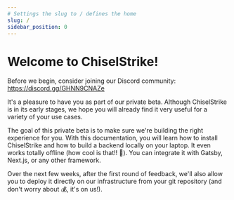 ```yaml
---
# Settings the slug to / defines the home
slug: /
sidebar_position: 0
---
```

# Welcome to ChiselStrike!

Before we begin, consider joining our Discord community: https://discord.gg/GHNN9CNAZe

It's a pleasure to have you as part of our private beta. Although
ChiselStrike is in its early stages, we hope you will already find it very
useful for a variety of your use cases.

The goal of this private beta is to make sure we're building the right experience
for you. With this documentation, you will learn how to install ChiselStrike
and how to build a backend locally on your laptop.
It even works totally offline (how cool is that!! 🤩). You can integrate it with Gatsby,
Next.js, or any other framework.

Over the next few weeks, after the first round of feedback, we'll also allow you to deploy
it directly on our infrastructure from your git repository (and don't worry about 💰, it's
on us!).
